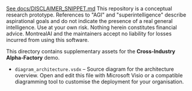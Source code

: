 [See docs/DISCLAIMER_SNIPPET.md](../../../../DISCLAIMER_SNIPPET.md)
This repository is a conceptual research prototype. References to "AGI" and "superintelligence" describe aspirational goals and do not indicate the presence of a real general intelligence. Use at your own risk. Nothing herein constitutes financial advice. MontrealAI and the maintainers accept no liability for losses incurred from using this software.

This directory contains supplementary assets for the **Cross‑Industry Alpha‑Factory** demo.

- `diagram_architecture.vsdx` – Source diagram for the architecture overview.
  Open and edit this file with Microsoft Visio or a compatible diagramming tool to customise the deployment for your organisation.

